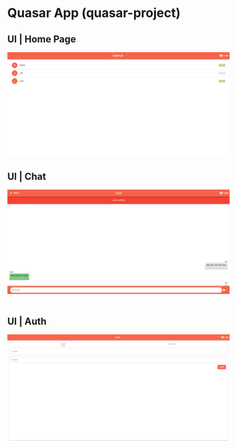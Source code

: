 # Quasar App (quasar-project)

## UI | Home Page

![Alt text](public/image.png)

## UI | Chat
![Alt text](public/image1.png)

## UI | Auth
![Alt text](public/image2.png)